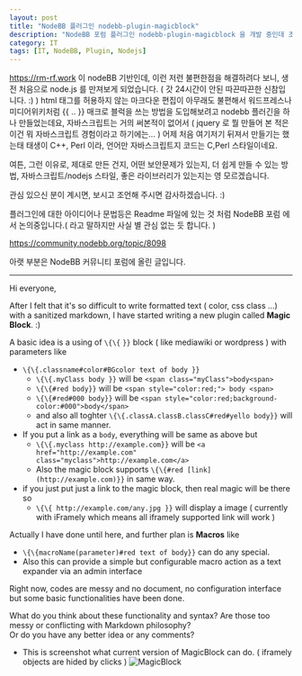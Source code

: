```yaml
---
layout: post
title: "NodeBB 플러그인 nodebb-plugin-magicblock"
description: "NodeBB 포럼 플러그인 nodebb-plugin-magicblock 을 개발 중인데 조언부탁드립니다."
category: IT
tags: [IT, NodeBB, Plugin, Nodejs]
---
```


https://rm-rf.work 이 nodeBB 기반인데, 이런 저런 불편한점을 해결하려다 보니, 생전 처음으로 node.js 를 만져보게 되었습니다. ( 갓 24시간이 안된 따끈따끈한 신참입니다. :) )
html 태그를 허용하지 않는 마크다운 편집이 아무래도 불편해서 워드프레스나 미디어위키처럼 \{\{ .. }} 매크로 블럭을 쓰는 방법을 도입해보려고 nodebb 플러긴을 하나 만들었는데요, 자바스크립트는 거의 써본적이 없어서 ( jquery 로 뭘 만들어 본 적은 이건 뭐 자바스크립트 경험이라고 하기에는... ) 어제 처음 여기저기 뒤져서 만들기는 했는태 태생이 C++, Perl 이라, 언어만 자바스크립트지 코드는 C,Perl 스타일이네요.

여튼, 그런 이유로, 제대로 만든 건지, 어떤 보안문제가 있는지, 더 쉽게 만들 수 있는 방법, 자바스크립트/nodejs 스타일, 좋은 라이브러리가 있는지는 영 모르겠습니다.

관심 있으신 분이 계시면, 보시고 조언해 주시면 감사하겠습니다. :) 

플러그인에 대한 아이디어나 문법등은 Readme 파일에 있는 것 처럼 NodeBB 포럼 에서 논의중입니다.( 라고 말하지만 사실 별 관심 없는 듯 합니다. )

https://community.nodebb.org/topic/8098

아랫 부분은 NodeBB 커뮤니티 포럼에 올린 글입니다.

-----------------------------------------------

Hi everyone, 

After I felt that it's so difficult to write formatted text ( color, css class ...) with  a sanitized markdown, I have started writing a new plugin called __Magic Block__.  :)

A basic idea is a using of `\{\{` `}}` block ( like mediawiki or wordpress ) with parameters like
* `\{\{.classname#color#BGcolor text of body }}`
  * `\{\{.myClass body }}` will be `<span class="myClass">body<span>`
  * `\{\{#red body}}` will be `<span style="color:red;"> body <span>`
  * `\{\{#red#000 body}}` will be `<span style="color:red;background-color:#000">body</span>`
  * and also all toghter `\{\{.classA.classB.classC#red#yello body}}` will act in same manner.
* If you put a link as a ``body``, everything will be same as above but
  * `\{\{.myclass http://example.com}}` will be `<a href="http://example.com" class="myclass">http://example.com</a>`
  * Also the magic block supports `\{\{#red [link](http://example.com)}}` in same way.
* if you just put just a link to the magic block, then real magic will be there so 
  * `\{\{ http://example.com/any.jpg }}` will display a image ( currently with iFramely which means all iframely supported link will work )

Actually I have done until here, and further plan is  **Macros** like
* `\{\{macroName(parameter)#red text of body}}` can do any special.
* Also this can provide a simple but configurable macro action as a text expander via an admin interface

Right now, codes are messy and no document, no configuration interface but some basic functionalities have been done.

What do you think about these functionality and syntax? 
Are those too messy or conflicting with Markdown philosophy?  
Or do you have any better idea or any comments?

* This is screenshot what current version of MagicBlock can do. ( iframely objects are hided by clicks )
![MagicBlock](http://i.imgur.com/omoH6VM.png)
